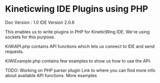 Kineticwing IDE Plugins using PHP
=================================

Doc Version : 1.0 IDE Version 2.0.6

This enables us to write plugins in PHP for KineticWing IDE. We're using sockets for this purpose.

KiWiAPI.php contains API functions which lets us connect to IDE and send requests.

KiWiExample.php contains few examples to show us how to use the API.

TODO: 
    Working on PHP parser plugin
    Link to where you can find more info about available API functions. 
    More examples
    


